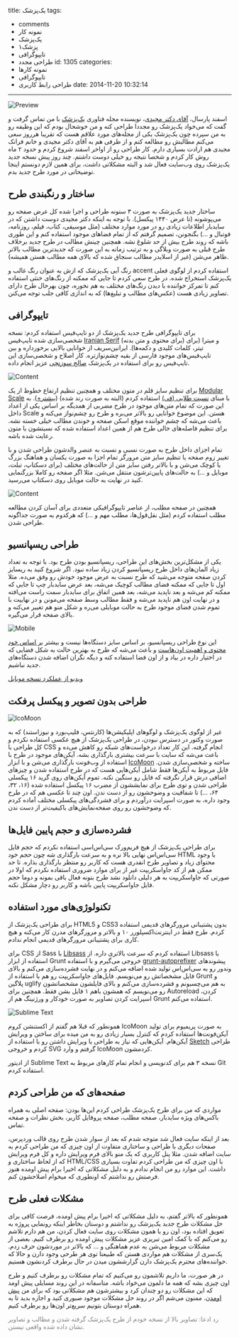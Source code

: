 title: یک‌پزشک
tags:
  - comments
  - نمونه کار
  - یک‌پزشک
  - ۱پزشک
  - تایپوگرافی
  - طراحی مجدد
id: 1305
categories:
  - نمونه کارها
  - تایپوگرافی
  - طراحی رابط کاربری
date: 2014-11-20 10:32:14
---

![Preview](http://sallar.me/wp-content/uploads/2014/11/preview@2x.jpg)

اسفند پارسال، [آقای دکتر مجیدی](https://twitter.com/alireza1356)، نویسنده مجله فناوری [یک‌پزشک](http://1pezeshk.com/) با من تماس گرفت و گفت که می‌خواد یک‌پزشک رو مجددا طراحی کنه و من خوشحال بودم که این وظیفه رو به من سپرده چون یک‌پزشک یکی از مجله‌های مورد علاقم هست که تقریبا هرروز سعی می‌کنم مطالبش رو مطالعه کنم و از طرفی هم به آقای دکتر مجیدی و خانم فرانک مجیدی هم ارادت بسیاری دارم. کار طراحی رو از اواخر اسفند شروع کردم و حدود ۲ ماه روش کار کردم و شخصا نتیجه رو خیلی دوست داشتم. چند روز پیش نسخه جدید یک‌پزشک روی وب‌سایت فعال شد و البته مشکلاتی داشت، برای همین لازم دونستم اینجا توضیحاتی در مورد طرح جدید بدم.

<!--more-->

## ساختار و رنگبندی طرح

ساختار جدید یک‌پزشک به صورت ۳ ستونه طراحی و اجرا شده کل عرض صفحه رو می‌پوشونه (تا عرض ۱۴۴۰ پیکسل). با توجه به اینکه دکتر مجیدی دوست داشتن که در سایدبار اطلاعات زیادی رو در مورد موارد مختلف (مثل موسیقی، کتاب، فیلم، روزنامه، فوتبال و ...) بگنجونن، تصمیم گرفتم که از تمام فضاهای موجود استفاده کنم و این طوری باشه که روند طرح بیش از حد شلوغ نشه. همچنین چینش مطالب در طرح جدید برخلاف طرح قبلی به صورت وبلاگی و به ترتیب زمانه به این صورت که جدیدترین مطالب بالاتر ظاهر می‌شن (غیر از اسلایدر مطالب سنجاق شده که بالای همه مطالب هستن همیشه).

رنگ آبی یک‌پزشک که ازش به عنوان رنگ غالب و accent استفاده کردم از لوگوی فعلی یک‌پزشک استخراج شده. در طرح سعی کردم تا جایی که ممکنه از رنگ‌های خنثی استفاده کنم تا تمرکز خواننده با دیدن رنگ‌های مختلف به هم نخوره، چون بهرحال طرح دارای تصاویر زیادی هست (عکس‌های مطالب و تبلیغ‌ها) که به اندازی کافی جلب توجه می‌کنن.

## تایپوگرافی

برای تایپوگرافی طرح جدید یک‌پزشک از دو تایپ‌فیس استفاده کردم: نسخه شخصی‌سازی شده تایپ‌فیس [Iranian Serif](http://openfontlibrary.org/en/font/iranian-serif) (برای محتوی و متن بدنه) و میترا (برای تیتر، کلمات کلیدی و دکمه‌ها). ایرانین‌سریف از خوانایی بالایی برخورداره و بین تایپ‌فیس‌های موجود فارسی از بقیه چشم‌نوازتره. کار اصلاح و شخصی‌سازی این تایپ‌فیس رو برای استفاده در یک‌پزشک [صالح سوزنچی](https://twitter.com/zoghal) عزیز انجام داده.

![Content](http://sallar.me/wp-content/uploads/2014/11/type-0@2x.jpg)

برای تنظیم سایز قلم در متون مختلف و همچنین تنظیم ارتفاع خطوط از یک [Modular Scale](http://modularscale.com/) با مبنای [نسبت طلایی (فی)](http://en.wikipedia.org/wiki/Golden_ratio) استفاده کردم (البته به صورت رند شده) ([بیشتر+](http://alistapart.com/article/more-meaningful-typography)). به این صورت که تمام متن‌های موجود در طرح مضربی از همدیگه بر اساس یکی از اعداد داخل Scale هستن. این موضوع خوانایی رو بالاتر می‌بره و طرح رو چشم‌نواز می‌کنه و باعث می‌شه که چشم خواننده موقع اسکن صفحه و خوندن مطالب خیلی خسته نشه. برای تنظیم فاصله‌های خالی طرح هم از همین اعداد استفاده شده که نسبتشون با متون رعایت شده باشه.

تمام اجزای داخل طرح به صورت نسبی و نسبت به عنصر والدشون طراحی شدن و با تغییر زوم صفحه یا تنظیم سایز متن مرورگر تمام اجزا به صورت یکسان و هماهنگ بزرگ یا کوچک می‌شن و با بالاتر رفتن سایز متن از حالت‌های مختلف (برای دسکتاپ، تبلت، موبایل و ...) به حالت‌های پایین‌ترشون منتقل می‌شن. مثلا اگر صفحه رو کاملا بزرگنمایی کنید در نهایت به حالت موبایل روی دسکتاپ می‌رسید.

![Content](http://sallar.me/wp-content/uploads/2014/11/type@2x.jpg)

همچنین در صفحه مطلب، از عناصر تایپوگرافیکی متعددی برای آسان کردن مطالعه مطلب استفاده کردم (مثل نقل‌قول‌ها، مطلب مهم و ...) که هرکدوم به صورت جداگونه طراحی شدن.

## طراحی ریسپانسیو

یکی از مشکل‌ترین بخش‌های این طراحی، ریسپانسیو بودن طرح بود. با توجه به تعداد زیاد المان‌های داخل طرح ریسپانسیو کردن زیاد ساده نبود. اگر شروع کنید به ریسایز کردن صفحه متوجه می‌شید که طرح نسبت به عرض موجود خودش رو وفق می‌ده. مثلا اول تا جایی که ممکنه فضای مطالب کوچیک می‌شه، بعد عرض سایدبار چپ تا جایی که ممکنه کم می‌شه و بعد ناپدید می‌شه، بعد همین اتفاق برای سایدبار سمت راست می‌افته و در نهایت اون هم ناپدید می‌شه و فقط مطالب وسط صفحه می‌مونن و در نهاییت با تموم شدن فضای موجود طرح به حالت موبایلی می‌ره و شکل منو هم تغییر می‌کنه و بالای صفحه قرار می‌گیره.

![Mobile](http://sallar.me/wp-content/uploads/2014/11/mobile@2x.jpg)

این نوع طراحی ریسپانسیو، بر اساس سایز دستگاه‌ها نیست و بیشتر [بر اساس خود محتوی و اهمیت اون‌هاست](http://goldilocksapproach.com/) و باعث می‌شه که طرح به بهترین حالت به شکل فضایی که در اختیار داره در بیاد و از اون فضا استفاده کنه و دیگه نگران اضافه شدن دستگاه‌های جدید نباشیم.

[ویدیو از عملکرد نسخه موبایل](https://www.dropbox.com/s/2sbqll9ewy5h1xu/1Pezeshk-Mobile.mov?dl=0)

## طراحی بدون تصویر و پیکسل پرفکت

![IcoMoon](http://sallar.me/wp-content/uploads/2014/11/icons@2x.jpg)

غیر از لوگوی یک‌پزشک و لوگوهای اپلیکیشن‌ها (کارنتس، فلیپ‌بورد و نیوزاستند) که به صورت وکتور در دسترس نبودن، در طراحی یک‌پزشک از هیچ عکسی استفاده نکردم و کل طراحی با CSS انجام گرفته. این کار تعداد درخواست‌های شبکه رو کاهش می‌ده و باعث می‌شه که سایت با سرعت بیشتری بارگذاری بشه. آیکن‌های موجود در طرح با استفاده از وب‌فونت بارگذاری می‌شن و با ابزار [IcoMoon](https://icomoon.io/) ساخته و شخصی‌سازی شدن. فایل مربوط به آیکن‌ها فقط شامل آیکن‌هایی هست که در طرح استفاده شدن و چیزهای اضافی درش قرار نگرفته که فایل رو سنگین نکنه. تموم آیکن‌های روی گرید ۱۶ پیکسلی طراحی شدن و توی طرح برای نمایششون از مضرب ۱۶ پیکسل استفاده شده (۱۶، ۳۲، ۶۴، ...) تا شفافیت و وضوحشون رو از دست ندن. اون چند تا عکسی هم که در طرح وجود داره، به صورت اسپرایت درآوردم و برای فشردگی‌های پیکسلی مختلف آماده کردم که وضوحشون رو روی صفحه‌نمایش‌های باکیفیت‌تر از دست ندن.

## فشرده‌سازی و حجم پایین فایل‌ها

برای طراحی یک‌پزشک از هیچ فریم‌ورک سی‌اس‌اسی استفاده نکردم که حجم فایل سی‌اس‌اس نهایی بالا نره و به سرعت بارگذاری شه چون حجم خود HTML با وجود محتوای زیاد و تصاویر طرح انقدری هست که کاربر رو منتظر بارگذاری بذاره. تا حد ممکن هم از کد جاواسکریپت غیر از برای موارد ضروری استفاده نکردم که اولا در صورتی که جاواسکریپت به هر دلیلی دانلود نشد طرح بتونه فعال باقی بمونه و دوما حجم فایل جاواسکریپت پایین باشه و کاربر رو دچار مشکل نکنه.

## تکنولوژی‌های مورد استفاده

برای طراحی یک‌پزشک از HTML5 و CSS3 بدون پشتیبانی مرورگرهای قدیمی استفاده کردم. طرح فقط در اینترنت‌اکسپلورر ۱۰ و بالاتر و مرورگرهای مدرن کار می‌کنه و هیچ کاری برای پشتیبانی مرورگرهای قدیمی انجام ندادم.

برای CSS از Sass با [Libsass](https://github.com/sass/libsass) استفاده کردم که سرعت بالاتری داره. از Libsass با استفاده از ابزار Grunt خروجی می‌گیرم و با استفاده [grunt-autoprefixer](https://github.com/nDmitry/grunt-autoprefixer) پیشوندهای وندور رو به سی‌اس‌اس تولید شده اضافه می‌کنم و در نهایت فشرده‌سازی می‌کنم و بالای فایل مشخصاتش رو می‌نویسم. فایل‌های جاواسکریپت رو هم با استفاده از Grunt و پلاگین uglify به هم می‌چسبونم و فشرده‌سازی می‌کنم و بالای فایلشون مشخصاتشون رو می‌نویسم که همشون باهم ۱ فایل بشن فقط. همچنین برای Autoreload کردن، اسپرایت کردن تصاویر به صورت خودکار و ورژنینگ هم از Grunt استفاده می‌کنم.

![Sublime Text](http://sallar.me/wp-content/uploads/2014/11/code@2x.jpg)

همونطور که قبلا هم گفتم از اکستنشن کروم IcoMoon به صورت پریمیوم برای تولید آیکن‌فونت‌ها استفاده کردم که کنترل بسیار زیادی رو به من میده برای ساختن و ویرایش آیکن‌هام. آیکن‌هایی که نیاز به طراحی یا ویرایش داشتن رو با استفاده از [Sketch](http://bohemiancoding.com/sketch/) طراحی کردم و خروجی SVG گرفتم و وارد IcoMoon کردمشون.

از ادیتور Sublime Text نسخه ۳ هم برای کدنویسی و انجام تمام کارهای مربوط به Git استفاده کردم.

## صفحه‌های که من طراحی کردم

مواردی که من برای طرح یک‌پزشک طراحی کردم این‌ها بودن: صفحه اصلی به همراه باکس‌های ویژه سایدبار، صفحه مطلب، صفحه پروفایل کاربر، بخش نظرات و صفحه تماس.

بعد از اینکه سایت فعال شد متوجه شدم که بعد از سوار شدن طرح روی قالب وردپرس، صفحات دیگری با طراحی و ساختاری متفاوت از اون چیزی که من طراحی کردم به سایت اضافه شدن. مثلا پنل کاربری که یک منو بالای فرم ویرایش داره و کل فرم ویرایش که از لحاظ ساختاری و HTML/CSS با اون چیزی که من طراحی کردم تفاوت بسیاری داشت. این موارد رو من انجام ندادم و به دلیل مشکلاتی که اخیرا برام پیش اومده هنوز فرصتش رو نداشتم که اونطوری که میخوام اصلاحشون کنم.

## مشکلات فعلی طرح

همونطور که بالاتر گفتم، به دلیل مشکلاتی که اخیرا برام پیش اومده، فرصت کافی برای حل مشکلات طرح جدید یک‌پزشک رو نداشتم و دوستان بخاطر اینکه رونمایی پروژه به تعویق افتاده بود، اون رو با همون مشکلات روی سایت فعال کردن، من هم دارم تلاشم رو می‌کنم که با کمک امین تبریزی عزیز مشکلات پیش اومده رو برطرف کنیم. بعضی از مشکلات مربوط می‌شن به عدم هماهنگی و ... که بالاتر در موردشون حرف زدم. یک‌سری از مشکلات هم مواردی هستن که طبیعتا توی هر طرحی وجود دارن و حالا که خواننده‌های محترم یک‌پزشک دارن گزارششون میدن در حال برطرف کردنشون هستیم.

در هر صورت، ما داریم تلاشمون رو می‌کنیم که تمام مشکلات رو برطرف کنیم و طرح اون چیزی بشه که همه ما دلمون می‌خواد باشه. متاسفانه در این روند مسایلی پیش اومد که این مشکلات رو دو چندان کرد و بیشترشون هم مشکلاتی بود که برای من [پیش اومدن](https://twitter.com/sallar/status/527747095122292736). ممنون می‌شم اگر در روند حل مشکلات موجود صبوری کنید و اجازه بدید تا به همراه دوستان بتونیم سریع‌تر اون‌ها رو برطرف کنیم.

<span style="color: #808080;">رد ادعا: تصاویر بالا از نسخه خودم از طرح یک‌پزشک گرفته شدن و مطالب و تصاویر نشان داده شده واقعی نیستن.</span>

&nbsp;